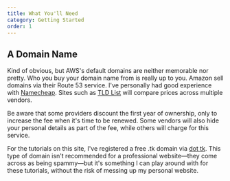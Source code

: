 ```yaml
---
title: What You'll Need
category: Getting Started
order: 1
---
```


## A Domain Name

Kind of obvious, but AWS's default domains are neither memorable nor pretty. Who you buy your domain name from is really up to you. Amazon sell domains via their Route 53 service. I've personally had good experience with [Namecheap](https://www.namecheap.com). Sites such as [TLD List](https://tld-list.com) will compare prices across multiple vendors.

Be aware that some providers discount the first year of ownership, only to increase the fee when it's time to be renewed. Some vendors will also hide your personal details as part of the fee, while others will charge for this service.

For the tutorials on this site, I've registered a free .tk domain via [dot tk](http://www.dot.tk). This type of domain isn't  recommended for a professional website—they come across as being spammy—but it's something I can play around with for these tutorials, without the risk of messing up my personal website.
